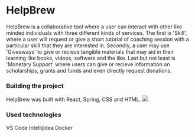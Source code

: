 # HelpBrew

HelpBrew is a collaborative tool where a user can interact with other like minded individuals with three different kinds of services. The first is 'Skill', where a user will request or give a short tutorial of coaching session with a particular skill that they are interested in. Secondly, a user may use 'Giveaways' to give or recieve tangible materials that may aid in their learning like books, videos, software and the like. Last but not least is 'Monetary Support' where users can give or recieve information on scholarships, grants and funds and even directly request donations. 

### Building the project 

HelpBrew was built with React, Spring, CSS and HTML. 
![](GIFs/NewPost.gif)

### Used technologies

VS Code
IntellijIdea
Docker










  

